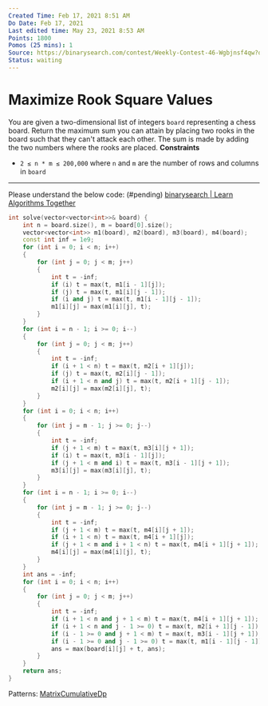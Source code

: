 ```yaml
---
Created Time: Feb 17, 2021 8:51 AM
Do Date: Feb 17, 2021
Last edited time: May 23, 2021 8:53 AM
Points: 1800
Pomos (25 mins): 1
Source: https://binarysearch.com/contest/Weekly-Contest-46-Wgbjnsf4qw?questionsetIndex=3
Status: waiting
---
```


# Maximize Rook Square Values

You are given a two-dimensional list of integers `board` representing a chess board. Return the maximum sum you can attain by placing two rooks in the board such that they can't attack each other. The sum is made by adding the two numbers where the rooks are placed.
**Constraints**
- `2 ≤ n * m ≤ 200,000` where `n` and `m` are the number of rows and columns in `board`
---
Please understand the below code: (#pending)
[binarysearch | Learn Algorithms Together](https://binarysearch.com/contest/Weekly-Contest-46-Wgbjnsf4qw/editorials/3776807?questionsetIndex=3)
```cpp
int solve(vector<vector<int>>& board) {
    int n = board.size(), m = board[0].size(); 
    vector<vector<int>> m1(board), m2(board), m3(board), m4(board); 
    const int inf = 1e9; 
    for (int i = 0; i < n; i++)
    {
        for (int j = 0; j < m; j++)
        {
            int t = -inf; 
            if (i) t = max(t, m1[i - 1][j]);
            if (j) t = max(t, m1[i][j - 1]);
            if (i and j) t = max(t, m1[i - 1][j - 1]);
            m1[i][j] = max(m1[i][j], t);
        }
    }
    for (int i = n - 1; i >= 0; i--)
    {
        for (int j = 0; j < m; j++)
        {
            int t = -inf;
            if (i + 1 < n) t = max(t, m2[i + 1][j]);
            if (j) t = max(t, m2[i][j - 1]);
            if (i + 1 < n and j) t = max(t, m2[i + 1][j - 1]);
            m2[i][j] = max(m2[i][j], t); 
        }
    }
    for (int i = 0; i < n; i++)
    {
        for (int j = m - 1; j >= 0; j--)
        {
            int t = -inf;
            if (j + 1 < m) t = max(t, m3[i][j + 1]);
            if (i) t = max(t, m3[i - 1][j]); 
            if (j + 1 < m and i) t = max(t, m3[i - 1][j + 1]);
            m3[i][j] = max(m3[i][j], t); 
        }
    }
    for (int i = n - 1; i >= 0; i--)
    {
        for (int j = m - 1; j >= 0; j--)
        {
            int t = -inf;
            if (j + 1 < m) t = max(t, m4[i][j + 1]);
            if (i + 1 < n) t = max(t, m4[i + 1][j]); 
            if (j + 1 < m and i + 1 < n) t = max(t, m4[i + 1][j + 1]);
            m4[i][j] = max(m4[i][j], t); 
        }
    }
    int ans = -inf; 
    for (int i = 0; i < n; i++)
    {
        for (int j = 0; j < m; j++)
        {
            int t = -inf; 
            if (i + 1 < n and j + 1 < m) t = max(t, m4[i + 1][j + 1]);
            if (i + 1 < n and j - 1 >= 0) t = max(t, m2[i + 1][j - 1]);
            if (i - 1 >= 0 and j + 1 < m) t = max(t, m3[i - 1][j + 1]);
            if (i - 1 >= 0 and j - 1 >= 0) t = max(t, m1[i - 1][j - 1]);
            ans = max(board[i][j] + t, ans); 
        }
    }
    return ans; 
}
```
Patterns: [Matrix](Matrix.md)[Cumulative](Cumulative.md)[Dp](Dp.md)